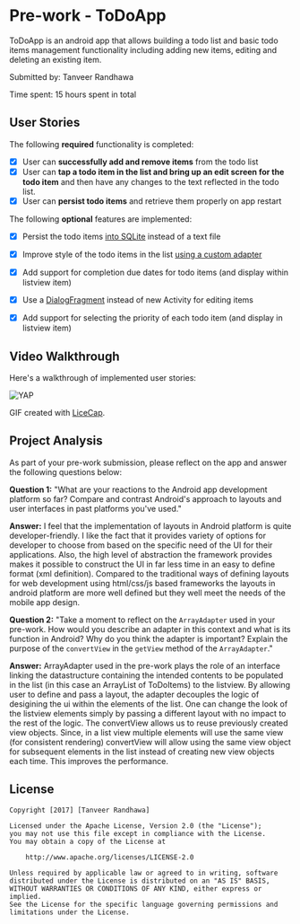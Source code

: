 # Pre-work - ToDoApp

ToDoApp is an android app that allows building a todo list and basic todo items management functionality including adding new items, editing and deleting an existing item.

Submitted by: Tanveer Randhawa

Time spent: 15 hours spent in total

## User Stories

The following **required** functionality is completed:

* [x] User can **successfully add and remove items** from the todo list
* [x] User can **tap a todo item in the list and bring up an edit screen for the todo item** and then have any changes to the text reflected in the todo list.
* [x] User can **persist todo items** and retrieve them properly on app restart

The following **optional** features are implemented:

* [x] Persist the todo items [into SQLite](http://guides.codepath.com/android/Persisting-Data-to-the-Device#sqlite) instead of a text file
* [x] Improve style of the todo items in the list [using a custom adapter](http://guides.codepath.com/android/Using-an-ArrayAdapter-with-ListView)
* [x] Add support for completion due dates for todo items (and display within listview item)
* [x] Use a [DialogFragment](http://guides.codepath.com/android/Using-DialogFragment) instead of new Activity for editing items
* [x] Add support for selecting the priority of each todo item (and display in listview item)



## Video Walkthrough 

Here's a walkthrough of implemented user stories:

![YAP](http://imgur.com/sVSdmsP)

GIF created with [LiceCap](http://www.cockos.com/licecap/).

## Project Analysis

As part of your pre-work submission, please reflect on the app and answer the following questions below:

**Question 1:** "What are your reactions to the Android app development platform so far? Compare and contrast Android's approach to layouts and user interfaces in past platforms you've used."

**Answer:** I feel that the implementation of layouts in Android platform is quite developer-friendly. I like the fact that it provides variety of options for developer to choose from based on the specific need of the UI for their applications. Also, the high level of abstraction the framework provides makes it possible to construct the UI in far less time in an easy to define format (xml definition). Compared to the traditional ways of defining layouts for web development using html/css/js based frameworks the layouts in android platform are more well defined but they well meet the needs of the mobile app design.

**Question 2:** "Take a moment to reflect on the `ArrayAdapter` used in your pre-work. How would you describe an adapter in this context and what is its function in Android? Why do you think the adapter is important? Explain the purpose of the `convertView` in the `getView` method of the `ArrayAdapter`."

**Answer:** ArrayAdapter used in the pre-work plays the role of an interface linking the datastructure containing the intended contents to be populated in the list (in this case an ArrayList of ToDoItems) to the listview. By allowing user to define and pass a layout, the adapter decouples the logic of desigining the ui within the elements of the list. One can change the look of the listview elements simply by passing a different layout with no impact to the rest of the logic.
The convertView allows us to reuse previously created view objects. Since, in a list view multiple elements will use the same view (for consistent rendering) convertView will allow using the same view object for subsequent elements in the list instead of creating new view objects each time. This improves the performance.

## License

    Copyright [2017] [Tanveer Randhawa]

    Licensed under the Apache License, Version 2.0 (the "License");
    you may not use this file except in compliance with the License.
    You may obtain a copy of the License at

        http://www.apache.org/licenses/LICENSE-2.0

    Unless required by applicable law or agreed to in writing, software
    distributed under the License is distributed on an "AS IS" BASIS,
    WITHOUT WARRANTIES OR CONDITIONS OF ANY KIND, either express or implied.
    See the License for the specific language governing permissions and
    limitations under the License.

